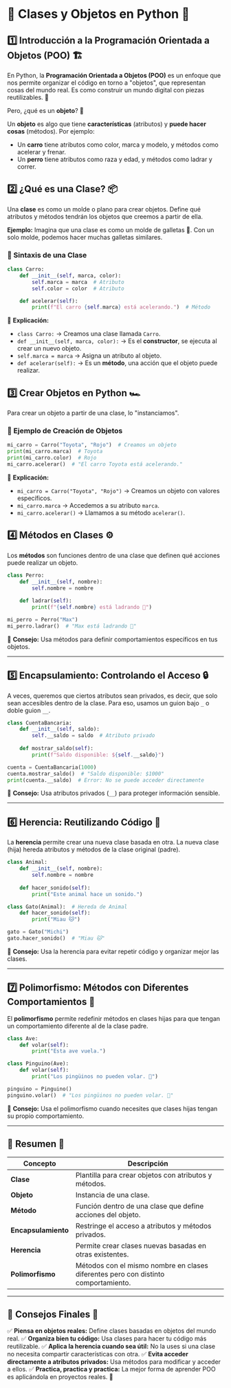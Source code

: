 # 📌 Clases y Objetos en Python 🚀

## 1️⃣ Introducción a la Programación Orientada a Objetos (POO) 🏗️

En Python, la **Programación Orientada a Objetos (POO)** es un enfoque que nos permite organizar el código en torno a "objetos", que representan cosas del mundo real. Es como construir un mundo digital con piezas reutilizables. 🧩

Pero, ¿qué es un **objeto**? 🤔

Un **objeto** es algo que tiene **características** (atributos) y **puede hacer cosas** (métodos). Por ejemplo:
- Un **carro** tiene atributos como color, marca y modelo, y métodos como acelerar y frenar.
- Un **perro** tiene atributos como raza y edad, y métodos como ladrar y correr.

## 2️⃣ ¿Qué es una Clase? 📦

Una **clase** es como un molde o plano para crear objetos. Define qué atributos y métodos tendrán los objetos que creemos a partir de ella.

**Ejemplo:** Imagina que una clase es como un molde de galletas 🍪. Con un solo molde, podemos hacer muchas galletas similares.

### 🔹 Sintaxis de una Clase
```python
class Carro:
    def __init__(self, marca, color):
        self.marca = marca  # Atributo
        self.color = color  # Atributo

    def acelerar(self):
        print(f"El carro {self.marca} está acelerando.")  # Método
```

📌 **Explicación:**
- `class Carro:` → Creamos una clase llamada `Carro`.
- `def __init__(self, marca, color):` → Es el **constructor**, se ejecuta al crear un nuevo objeto.
- `self.marca = marca` → Asigna un atributo al objeto.
- `def acelerar(self):` → Es un **método**, una acción que el objeto puede realizar.

## 3️⃣ Crear Objetos en Python 🏎️

Para crear un objeto a partir de una clase, lo "instanciamos".

### 🔹 Ejemplo de Creación de Objetos
```python
mi_carro = Carro("Toyota", "Rojo")  # Creamos un objeto
print(mi_carro.marca)  # Toyota
print(mi_carro.color)  # Rojo
mi_carro.acelerar()  # "El carro Toyota está acelerando."
```

📌 **Explicación:**
- `mi_carro = Carro("Toyota", "Rojo")` → Creamos un objeto con valores específicos.
- `mi_carro.marca` → Accedemos a su atributo `marca`.
- `mi_carro.acelerar()` → Llamamos a su método `acelerar()`.

## 4️⃣ Métodos en Clases ⚙️

Los **métodos** son funciones dentro de una clase que definen qué acciones puede realizar un objeto.

```python
class Perro:
    def __init__(self, nombre):
        self.nombre = nombre
    
    def ladrar(self):
        print(f"{self.nombre} está ladrando 🐶")
```

```python
mi_perro = Perro("Max")
mi_perro.ladrar()  # "Max está ladrando 🐶"
```

📌 **Consejo:** Usa métodos para definir comportamientos específicos en tus objetos.

---

## 5️⃣ Encapsulamiento: Controlando el Acceso 🔒

A veces, queremos que ciertos atributos sean privados, es decir, que solo sean accesibles dentro de la clase. Para eso, usamos un guion bajo `_` o doble guion `__`.

```python
class CuentaBancaria:
    def __init__(self, saldo):
        self.__saldo = saldo  # Atributo privado
    
    def mostrar_saldo(self):
        print(f"Saldo disponible: ${self.__saldo}")
```

```python
cuenta = CuentaBancaria(1000)
cuenta.mostrar_saldo()  # "Saldo disponible: $1000"
print(cuenta.__saldo)  # Error: No se puede acceder directamente
```

📌 **Consejo:** Usa atributos privados (`__`) para proteger información sensible.

---

## 6️⃣ Herencia: Reutilizando Código 📜

La **herencia** permite crear una nueva clase basada en otra. La nueva clase (hija) hereda atributos y métodos de la clase original (padre).

```python
class Animal:
    def __init__(self, nombre):
        self.nombre = nombre
    
    def hacer_sonido(self):
        print("Este animal hace un sonido.")

class Gato(Animal):  # Hereda de Animal
    def hacer_sonido(self):
        print("Miau 🐱")
```

```python
gato = Gato("Michi")
gato.hacer_sonido()  # "Miau 🐱"
```

📌 **Consejo:** Usa la herencia para evitar repetir código y organizar mejor las clases.

---

## 7️⃣ Polimorfismo: Métodos con Diferentes Comportamientos 🔄

El **polimorfismo** permite redefinir métodos en clases hijas para que tengan un comportamiento diferente al de la clase padre.

```python
class Ave:
    def volar(self):
        print("Esta ave vuela.")

class Pinguino(Ave):
    def volar(self):
        print("Los pingüinos no pueden volar. 🐧")
```

```python
pinguino = Pinguino()
pinguino.volar()  # "Los pingüinos no pueden volar. 🐧"
```

📌 **Consejo:** Usa el polimorfismo cuando necesites que clases hijas tengan su propio comportamiento.

---

## 🎯 Resumen 📌

| Concepto | Descripción |
|----------|------------|
| **Clase** | Plantilla para crear objetos con atributos y métodos. |
| **Objeto** | Instancia de una clase. |
| **Método** | Función dentro de una clase que define acciones del objeto. |
| **Encapsulamiento** | Restringe el acceso a atributos y métodos privados. |
| **Herencia** | Permite crear clases nuevas basadas en otras existentes. |
| **Polimorfismo** | Métodos con el mismo nombre en clases diferentes pero con distinto comportamiento. |

---

## 📌 Consejos Finales 🎯
✅ **Piensa en objetos reales:** Define clases basadas en objetos del mundo real.
✅ **Organiza bien tu código:** Usa clases para hacer tu código más reutilizable.
✅ **Aplica la herencia cuando sea útil:** No la uses si una clase no necesita compartir características con otra.
✅ **Evita acceder directamente a atributos privados:** Usa métodos para modificar y acceder a ellos.
✅ **Practica, practica y practica:** La mejor forma de aprender POO es aplicándola en proyectos reales. 🚀

